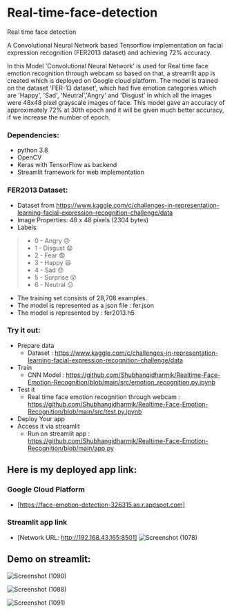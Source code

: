 # Real-time-face-detection
Real time face detection

A Convolutional Neural Network based Tensorflow implementation on facial expression recognition (FER2013 dataset) and achieving 72% accuracy. 


In this Model 'Convolutional Neural Network' is used for Real time face emotion recognition through webcam so based on that, a streamlit app is created which is deployed on Google cloud platform.
The model is trained on the dataset 'FER-13 dataset', which had five emotion categories which are 'Happy', 'Sad', 'Neutral','Angry' and 'Disgust' in which all the images were 48x48 pixel grayscale images of face. This model gave an accuracy of approximately 72% at 30th epoch and it will be given much better accuracy, if we increase the number of epoch.

### Dependencies:
- python 3.8
- OpenCV
- Keras with TensorFlow as backend<br/>
- Streamlit framework for web implementation

### FER2013 Dataset:
- Dataset from https://www.kaggle.com/c/challenges-in-representation-learning-facial-expression-recognition-challenge/data<br/>
- Image Properties: 48 x 48 pixels (2304 bytes)<br/>
- Labels: 
> * 0 - Angry :angry:</br>
> * 1 - Disgust :anguished:<br/>
> * 2 - Fear :fearful:<br/>
> * 3 - Happy :smiley:<br/>
> * 4 - Sad :disappointed:<br/>
> * 5 - Surprise :open_mouth:<br/>
> * 6 - Neutral :neutral_face:<br/>
- The training set consists of 28,708 examples.<br/>
- The model is represented as a json file : fer.json
- The model is represented by : fer2013.h5

### Try it out:
* Prepare data
    * Dataset : https://www.kaggle.com/c/challenges-in-representation-learning-facial-expression-recognition-challenge/data
* Train 
    * CNN Model : https://github.com/Shubhangidharmik/Realtime-Face-Emotion-Recognition/blob/main/src/emotion_recognition.py.ipynb 
* Test it
    * Real time face emotion recognition through webcam : https://github.com/Shubhangidharmik/Realtime-Face-Emotion-Recognition/blob/main/src/test.py.ipynb
* Deploy Your app
* Access it via streamlit
     * Run on streamlit app : https://github.com/Shubhangidharmik/Realtime-Face-Emotion-Recognition/blob/main/app.py



## Here is my deployed app link:
### Google Cloud Platform 
  * [https://face-emotion-detection-326315.as.r.appspot.com]


### Streamlit app link
  * [Network URL: http://192.168.43.165:8501]
![Screenshot (1078)](https://user-images.githubusercontent.com/85070726/133897025-8de3e1e3-c8c9-4064-9411-7f84a4b0048a.png)




## Demo on streamlit:
![Screenshot (1090)](https://user-images.githubusercontent.com/85070726/133998418-ab9465eb-57b7-42f1-9cf8-84f1f27f7d74.png)


![Screenshot (1088)](https://user-images.githubusercontent.com/85070726/133998071-f744fbb2-0235-4a67-9ab6-55f71bf3fbb9.png)


![Screenshot (1091)](https://user-images.githubusercontent.com/85070726/133998638-7e5c7857-8e11-438d-b58f-f1be162a2843.png)


